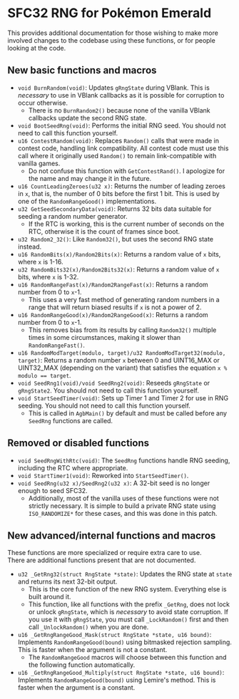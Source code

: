 # SFC32 RNG for Pokémon Emerald
This provides additional documentation for those wishing to make more involved changes to the codebase using these functions, or for people looking at the code.

## New basic functions and macros
* `void BurnRandom(void)`: Updates `gRngState` during VBlank. This is *necessary* to use in VBlank callbacks as it is possible for corruption to occur otherwise.
    * There is no `BurnRandom2()` because none of the vanilla VBlank callbacks update the second RNG state.
* `void BootSeedRng(void)`: Performs the initial RNG seed. You should not need to call this function yourself.
* `u16 ContestRandom(void)`: Replaces `Random()` calls that were made in contest code, handling link compatibility. All contest code must use this call where it originally used `Random()` to remain link-compatible with vanilla games.
    * Do not confuse this function with `GetContestRand()`. I apologize for the name and may change it in the future.
* `u16 CountLeadingZeroes(u32 x)`: Returns the number of leading zeroes in `x`, that is, the number of 0 bits before the first 1 bit. This is used by one of the `RandomRangeGood()` implementations.
* `u32 GetSeedSecondaryData(void)`: Returns 32 bits data suitable for seeding a random number generator.
    * If the RTC is working, this is the current number of seconds on the RTC, otherwise it is the count of frames since boot.
* `u32 Random2_32()`: Like `Random32()`, but uses the second RNG state instead.
* `u16 RandomBits(x)/Random2Bits(x)`: Returns a random value of `x` bits, where `x` is 1-16.
* `u32 RandomBits32(x)/Random2Bits32(x)`: Returns a random value of `x` bits, where `x` is 1-32.
* `u16 RandomRangeFast(x)/Random2RangeFast(x)`: Returns a random number from 0 to `x`-1.
    * This uses a very fast method of generating random numbers in a range that will return biased results if `x` is not a power of 2.
* `u16 RandomRangeGood(x)/Random2RangeGood(x)`: Returns a random number from 0 to `x`-1.
    * This removes bias from its results by calling `Random32()` multiple times in some circumstances, making it slower than `RandomRangeFast()`.
* `u16 RandomModTarget(modulo, target)/u32 RandomModTarget32(modulo, target)`: Returns a random number `x` between 0 and UINT16_MAX or UINT32_MAX (depending on the variant) that satisfies the equation `x % modulo == target`.
* `void SeedRng1(void)/void SeedRng2(void)`: Reseeds `gRngState` or `gRngState2`. You should not need to call this function yourself.
* `void StartSeedTimer(void)`: Sets up Timer 1 and Timer 2 for use in RNG seeding. You should not need to call this function yourself.
    * This is called in `AgbMain()` by default and must be called before any `SeedRng` functions are called.

## Removed or disabled functions
* `void SeedRngWithRtc(void)`: The `SeedRng` functions handle RNG seeding, including the RTC where appropriate.
* `void StartTimer1(void)`: Reworked into `StartSeedTimer()`.
* `void SeedRng(u32 x)/SeedRng2(u32 x)`: A 32-bit seed is no longer enough to seed SFC32.
    * Additionally, most of the vanilla uses of these functions were not strictly necessary. It is simple to build a private RNG state using `ISO_RANDOMIZE*` for these cases, and this was done in this patch.

## New advanced/internal functions and macros
These functions are more specialized or require extra care to use.<br>
There are additional functions present that are not documented.

* `u32 _GetRng32(struct RngState *state)`: Updates the RNG state at `state` and returns its next 32-bit output.
    * This is the core function of the new RNG system. Everything else is built around it.
    * This function, like all functions with the prefix `_GetRng`, does not lock or unlock `gRngState`, which is *necessary* to avoid state corruption. If you use it with `gRngState`, you must call `_LockRandom()` first and then call `_UnlockRandom()` when you are done.
* `u16 _GetRngRangeGood_Mask(struct RngState *state, u16 bound)`: Implements `RandomRangeGood(bound)` using bitmasked rejection sampling. This is faster when the argument is not a constant.
    * The `RandomRangeGood` macros will choose between this function and the following function automatically.
* `u16 _GetRngRangeGood_Multiply(struct RngState *state, u16 bound)`: Implements `RandomRangeGood(bound)` using Lemire's method. This is faster when the argument is a constant.